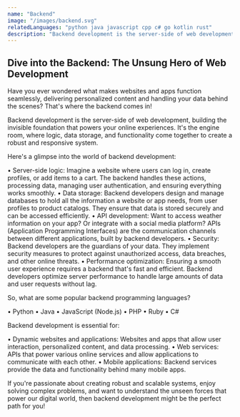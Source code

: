```yaml
---
name: "Backend"
image: "/images/backend.svg"
relatedLanguages: "python java javascript cpp c# go kotlin rust"
description: "Backend development is the server-side of web development, where you build the logic, data storage, and functionality that power the user interface. It's the behind the scenes work that makes websites and applications function."
---
```

## Dive into the Backend: The Unsung Hero of Web Development

Have you ever wondered what makes websites and apps function seamlessly, delivering personalized content and handling your data behind the scenes? That's where the backend comes in!

Backend development is the server-side of web development, building the invisible foundation that powers your online experiences. It's the engine room, where logic, data storage, and functionality come together to create a robust and responsive system.

Here's a glimpse into the world of backend development:

• Server-side logic: Imagine a website where users can log in, create profiles, or add items to a cart. The backend handles these actions, processing data, managing user authentication, and ensuring everything works smoothly.
• Data storage: Backend developers design and manage databases to hold all the information a website or app needs, from user profiles to product catalogs. They ensure that data is stored securely and can be accessed efficiently.
• API development: Want to access weather information on your app? Or integrate with a social media platform? APIs (Application Programming Interfaces) are the communication channels between different applications, built by backend developers.
• Security: Backend developers are the guardians of your data. They implement security measures to protect against unauthorized access, data breaches, and other online threats.
• Performance optimization: Ensuring a smooth user experience requires a backend that's fast and efficient. Backend developers optimize server performance to handle large amounts of data and user requests without lag.

So, what are some popular backend programming languages?

• Python
• Java
• JavaScript (Node.js)
• PHP
• Ruby
• C#

Backend development is essential for:

• Dynamic websites and applications: Websites and apps that allow user interaction, personalized content, and data processing.
• Web services: APIs that power various online services and allow applications to communicate with each other.
• Mobile applications: Backend services provide the data and functionality behind many mobile apps.

If you're passionate about creating robust and scalable systems, enjoy solving complex problems, and want to understand the unseen forces that power our digital world, then backend development might be the perfect path for you!